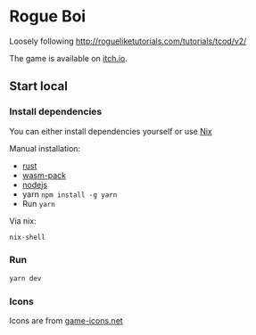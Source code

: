 # Rogue Boi

Loosely following http://rogueliketutorials.com/tutorials/tcod/v2/

The game is available on [itch.io](https://snorrwe.itch.io/rogue-boi).

## Start local

### Install dependencies

You can either install dependencies yourself or use [Nix](https://nixos.org/manual/nix/stable/installation/installation.html)

Manual installation:

- [rust](https://www.rust-lang.org/tools/install)
- [wasm-pack](https://rustwasm.github.io/wasm-pack/installer/)
- [nodejs](https://nodejs.org/en/)
- yarn `npm install -g yarn`
- Run `yarn`

Via nix:

```sh
nix-shell
```

### Run

```sh
yarn dev
```

### Icons

Icons are from [game-icons.net](https://game-icons.net/)
